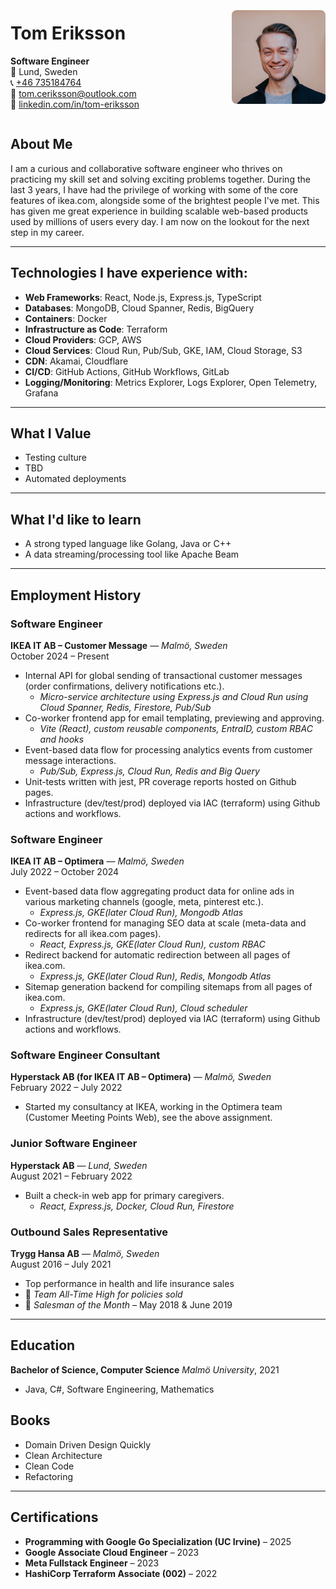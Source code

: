 <div style="display: flex; justify-content: space-between; align-items: center;">
  <div>

# Tom Eriksson
**Software Engineer**  
📍 Lund, Sweden  
📞 [+46 735184764](tel:+46735184764)  
📧 [tom.ceriksson@outlook.com](mailto:tom.ceriksson@outlook.com)  
🔗 [linkedin.com/in/tom-eriksson](https://www.linkedin.com/in/tom-eriksson-2a5919215/)

  </div>
  <div>
    <img src="./profile-img.webp" alt="Profile picture" style="width: 150px; border-radius: 8px;" />
  </div>
</div>

## About Me
I am a curious and collaborative software engineer who thrives on practicing my skill set and solving exciting problems together. During the last 3 years, I have had the privilege of working with some of the core features of ikea.com, alongside some of the brightest people I've met. This has given me great experience in building scalable web-based products used by millions of users every day. I am now on the lookout for the next step in my career.

---
## Technologies I have experience with:
- **Web Frameworks**: React, Node.js, Express.js, TypeScript
- **Databases**: MongoDB, Cloud Spanner, Redis, BigQuery
- **Containers**: Docker
- **Infrastructure as Code**: Terraform
- **Cloud Providers**: GCP, AWS
- **Cloud Services**: Cloud Run, Pub/Sub, GKE, IAM, Cloud Storage, S3
- **CDN**: Akamai, Cloudflare
- **CI/CD**: GitHub Actions, GitHub Workflows, GitLab
- **Logging/Monitoring**: Metrics Explorer, Logs Explorer, Open Telemetry, Grafana

---
## What I Value
- Testing culture
- TBD
- Automated deployments

---
## What I'd like to learn
- A strong typed language like Golang, Java or C++
- A data streaming/processing tool like Apache Beam

---
## Employment History

### **Software Engineer**
**IKEA IT AB – Customer Message** — *Malmö, Sweden*  
October 2024 – Present
- Internal API for global sending of transactional customer messages (order confirmations, delivery notifications etc.).
  - *Micro-service architecture using Express.js and Cloud Run using Cloud Spanner, Redis, Firestore, Pub/Sub*
- Co-worker frontend app for email templating, previewing and approving.
  - *Vite (React), custom reusable components, EntraID, custom RBAC and hooks*
- Event-based data flow for processing analytics events from customer message interactions.
  - *Pub/Sub, Express.js, Cloud Run, Redis and Big Query*
- Unit-tests written with jest, PR coverage reports hosted on Github pages.
- Infrastructure (dev/test/prod) deployed via IAC (terraform) using Github actions and workflows.

### **Software Engineer**
**IKEA IT AB – Optimera** — *Malmö, Sweden*  
July 2022 – October 2024
- Event-based data flow aggregating product data for online ads in various marketing channels (google, meta, pinterest etc.).
  - *Express.js, GKE(later Cloud Run), Mongodb Atlas*
- Co-worker frontend for managing SEO data at scale (meta-data and redirects for all ikea.com pages).
  - *React, Express.js, GKE(later Cloud Run), custom RBAC*
- Redirect backend for automatic redirection between all pages of ikea.com.
  - *Express.js, GKE(later Cloud Run), Redis, Mongodb Atlas*
- Sitemap generation backend for compiling sitemaps from all pages of ikea.com.
  - *Express.js, GKE(later Cloud Run), Cloud scheduler*
- Infrastructure (dev/test/prod) deployed via IAC (terraform) using Github actions and workflows.

### **Software Engineer Consultant**
**Hyperstack AB (for IKEA IT AB – Optimera)** — *Malmö, Sweden*  
February 2022 – July 2022
- Started my consultancy at IKEA, working in the Optimera team (Customer Meeting Points Web), see the above assignment.

### **Junior Software Engineer**
**Hyperstack AB** — *Lund, Sweden*  
August 2021 – February 2022
- Built a check-in web app for primary caregivers.
  - *React, Express.js, Docker, Cloud Run, Firestore*

### **Outbound Sales Representative**
**Trygg Hansa AB** — *Malmö, Sweden*  
August 2016 – July 2021
- Top performance in health and life insurance sales
- 🏅 *Team All-Time High for policies sold*
- 🏅 *Salesman of the Month* – May 2018 & June 2019

---
## Education

**Bachelor of Science, Computer Science**
*Malmö University*, 2021
- Java, C#, Software Engineering, Mathematics

## Books

- Domain Driven Design Quickly
- Clean Architecture
- Clean Code
- Refactoring

---
## Certifications
- **Programming with Google Go Specialization (UC Irvine)** – 2025
- **Google Associate Cloud Engineer** – 2023
- **Meta Fullstack Engineer** – 2023
- **HashiCorp Terraform Associate (002)** – 2022
